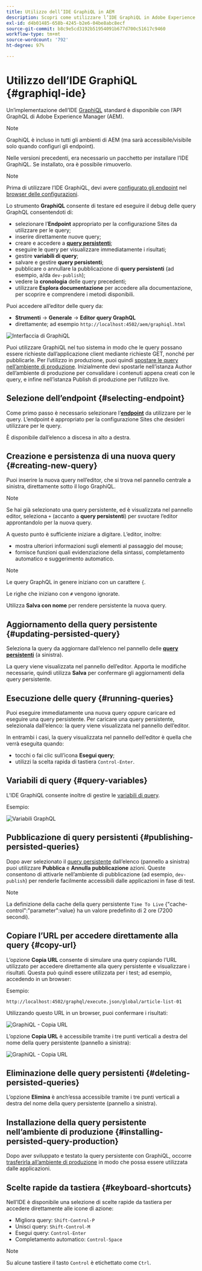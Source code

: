 ```yaml
---
title: Utilizzo dell’IDE GraphiQL in AEM
description: Scopri come utilizzare l’IDE GraphiQL in Adobe Experience Manager.
exl-id: d4b01485-658b-4245-b2e6-04be8abc8ecf
source-git-commit: b8c9e5cd3192b51954091b677d700c51617c9460
workflow-type: tm+mt
source-wordcount: '792'
ht-degree: 97%

---
```


# Utilizzo dell’IDE GraphiQL {#graphiql-ide}

Un’implementazione dell’IDE [GraphiQL](https://graphql.org/learn/serving-over-http/#graphiql) standard è disponibile con l’API GraphQL di Adobe Experience Manager (AEM).

>[!NOTE]
>
>GraphiQL è incluso in tutti gli ambienti di AEM (ma sarà accessibile/visibile solo quando configuri gli endpoint).
>
>Nelle versioni precedenti, era necessario un pacchetto per installare l’IDE GraphiQL. Se installato, ora è possibile rimuoverlo.

>[!NOTE]
>Prima di utilizzare l’IDE GraphiQL, devi avere [configurato gli endpoint](/help/sites-developing/headless/graphql-api/graphql-endpoint.md) nel [browser delle configurazioni](/help/assets/content-fragments/content-fragments-configuration-browser.md).

Lo strumento **GraphiQL** consente di testare ed eseguire il debug delle query GraphQL consentendoti di:

* selezionare l’**Endpoint** appropriato per la configurazione Sites da utilizzare per le query;
* inserire direttamente nuove query;
* creare e accedere a **[query persistenti](/help/sites-developing/headless/graphql-api/persisted-queries.md)**;
* eseguire le query per visualizzare immediatamente i risultati;
* gestire **variabili di query**;
* salvare e gestire **query persistenti**;
* pubblicare o annullare la pubblicazione di **query persistenti** (ad esempio, a/da `dev-publish`);
* vedere la **cronologia** delle query precedenti;
* utilizzare **Esplora documentazione** per accedere alla documentazione, per scoprire e comprendere i metodi disponibili.

Puoi accedere all’editor delle query da:

* **Strumenti** -> **Generale** -> **Editor query GraphQL**
* direttamente; ad esempio `http://localhost:4502/aem/graphiql.html`

![Interfaccia di GraphiQL](assets/cfm-graphiql-interface.png "Interfaccia di GraphiQL")

Puoi utilizzare GraphiQL nel tuo sistema in modo che le query possano essere richieste dall’applicazione client mediante richieste GET, nonché per pubblicarle. Per l’utilizzo in produzione, puoi quindi [spostare le query nell’ambiente di produzione](/help/sites-developing/headless/graphql-api/persisted-queries.md#transfer-persisted-query-production). Inizialmente devi spostarle nell’istanza Author dell’ambiente di produzione per convalidare i contenuti appena creati con le query, e infine nell’istanza Publish di produzione per l’utilizzo live.

## Selezione dell’endpoint {#selecting-endpoint}

Come primo passo è necessario selezionare l’**[endpoint](/help/sites-developing/headless/graphql-api/graphql-endpoint.md)** da utilizzare per le query. L’endpoint è appropriato per la configurazione Sites che desideri utilizzare per le query.

È disponibile dall’elenco a discesa in alto a destra.

## Creazione e persistenza di una nuova query {#creating-new-query}

Puoi inserire la nuova query nell’editor, che si trova nel pannello centrale a sinistra, direttamente sotto il logo GraphiQL.

>[!NOTE]
>
>Se hai già selezionato una query persistente, ed è visualizzata nel pannello editor, seleziona `+` (accanto a **query persistenti**) per svuotare l’editor approntandolo per la nuova query.

A questo punto è sufficiente iniziare a digitare. L’editor, inoltre:

* mostra ulteriori informazioni sugli elementi al passaggio del mouse;
* fornisce funzioni quali evidenziazione della sintassi, completamento automatico e suggerimento automatico.

>[!NOTE]
>
>Le query GraphQL in genere iniziano con un carattere `{`.
>
>Le righe che iniziano con `#` vengono ignorate.

Utilizza **Salva con nome** per rendere persistente la nuova query.

## Aggiornamento della query persistente {#updating-persisted-query}

Seleziona la query da aggiornare dall’elenco nel pannello delle **[query persistenti](/help/sites-developing/headless/graphql-api/persisted-queries.md)** (a sinistra).

La query viene visualizzata nel pannello dell’editor. Apporta le modifiche necessarie, quindi utilizza **Salva** per confermare gli aggiornamenti della query persistente.

## Esecuzione delle query {#running-queries}

Puoi eseguire immediatamente una nuova query oppure caricare ed eseguire una query persistente. Per caricare una query persistente, selezionala dall’elenco: la query viene visualizzata nel pannello dell’editor.

In entrambi i casi, la query visualizzata nel pannello dell’editor è quella che verrà eseguita quando:

* tocchi o fai clic sull’icona **Esegui query**;
* utilizzi la scelta rapida di tastiera `Control-Enter`.

## Variabili di query {#query-variables}

<!-- more details needed here? -->

L’IDE GraphiQL consente inoltre di gestire le [variabili di query](/help/sites-developing/headless/graphql-api/graphql-api-content-fragments.md#graphql-variables).

Esempio:

![Variabili GraphQL](assets/cfm-graphqlapi-03.png "Variabili GraphQL")

<!--
## Managing cache for your persisted queries {#managing-cache}

[Persisted queries](/help/headless/graphql-api/persisted-queries.md) are recommended as they can be cached at the dispatcher and CDN layers, ultimately improving the performance of the requesting client application. By default AEM will invalidate the Content Delivery Network (CDN) cache based on a default Time To Live (TTL).

>[!NOTE]
>
>Custom rewrite rules on the Dispatcher might override defaults from AEM publish. 
>
>In the case that you are sending TTL-based cache-control headers from the dispatcher, based on a location match pattern, then, if necessary, you might want to exclude `/graphql/execute.json/*` from the matches.

Using GraphQL you can configure the HTTP Cache Headers  to control these parameters for your individual persisted query.

1. The **Headers** option is accessible via the three vertical dots to the right of the persisted query name (far left panel):

   ![Persisted Query HTTP Cache Headers](assets/cfm-graphqlapi-headers-01.png "Persisted Query HTTP Cache Headers")

1. Selecting this will open the **Cache Configuration** dialog:

   ![Persisted Query HTTP Cache Header Settings](assets/cfm-graphqlapi-headers-02.png "Persisted Query HTTP Cache Header Settings")

1. Select the appropriate parameter, then adjust the value as required:

   * **cache-control** - **max-age**
     Caches can store this content for specified number of seconds. Typically this is the browser TTL (Time To Live).
   * **surrogate-control** - **s-maxage**
     Same as max-age but applies specifically to proxy caches.
   * **surrogate-control** - **stale-while-revalidate**
     Caches may continue to serve a cached response after it becomes stale, for up to the specified number of seconds.
   * **surrogate-control** - **stale-if-error**
     Caches may continue to serve a cached response in case of or origin error, for up to the specified number of seconds.

1. Select **Save** to persist the changes.
-->

## Pubblicazione di query persistenti {#publishing-persisted-queries}

Dopo aver selezionato il [query persistente](/help/sites-developing/headless/graphql-api/persisted-queries.md) dall’elenco (pannello a sinistra) puoi utilizzare **Pubblica** e **Annulla pubblicazione** azioni. Queste consentono di attivarle nell’ambiente di pubblicazione (ad esempio, `dev-publish`) per renderle facilmente accessibili dalle applicazioni in fase di test.

>[!NOTE]
>
>La definizione della cache della query persistente `Time To Live` {&quot;cache-control&quot;:&quot;parameter&quot;:value} ha un valore predefinito di 2 ore (7200 secondi).

## Copiare l’URL per accedere direttamente alla query {#copy-url}

L’opzione **Copia URL** consente di simulare una query copiando l’URL utilizzato per accedere direttamente alla query persistente e visualizzare i risultati. Questa può quindi essere utilizzata per i test; ad esempio, accedendo in un browser:

<!--
  >[!NOTE]
  >
  >The URL will need [encoding before using programmatically](/help/headless/graphql-api/persisted-queries.md#encoding-query-url).
  >
  >The target environment might need adjusting, depending on your requirements.
-->

Esempio:

`http://localhost:4502/graphql/execute.json/global/article-list-01`

Utilizzando questo URL in un browser, puoi confermare i risultati:

![GraphiQL - Copia URL](assets/cfm-graphiql-copy-url.png "GraphiQL - Copia URL")

L’opzione **Copia URL** è accessibile tramite i tre punti verticali a destra del nome della query persistente (pannello a sinistra):

![GraphiQL - Copia URL](assets/cfm-graphiql-persisted-query-options.png "GraphiQL - Copia URL")

## Eliminazione delle query persistenti {#deleting-persisted-queries}

L’opzione **Elimina** è anch’essa accessibile tramite i tre punti verticali a destra del nome della query persistente (pannello a sinistra).

<!-- what happens if you try to delete something that is still published? -->


## Installazione della query persistente nell’ambiente di produzione {#installing-persisted-query-production}

Dopo aver sviluppato e testato la query persistente con GraphiQL, occorre [trasferirla all’ambiente di produzione](/help/sites-developing/headless/graphql-api/persisted-queries.md#transfer-persisted-query-production) in modo che possa essere utilizzata dalle applicazioni.

## Scelte rapide da tastiera {#keyboard-shortcuts}

Nell’IDE è disponibile una selezione di scelte rapide da tastiera per accedere direttamente alle icone di azione:

* Migliora query: `Shift-Control-P`
* Unisci query: `Shift-Control-M`
* Esegui query: `Control-Enter`
* Completamento automatico: `Control-Space`

>[!NOTE]
>
>Su alcune tastiere il tasto `Control` è etichettato come `Ctrl`.
